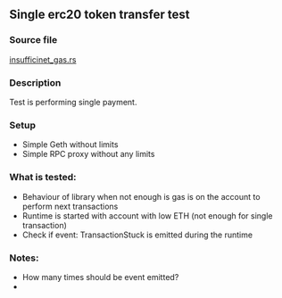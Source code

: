 ## Single erc20 token transfer test

### Source file

[insufficinet_gas.rs](../../tests/docker_02_errors/insufficient_gas.rs)

### Description

Test is performing single payment.

### Setup

- Simple Geth without limits
- Simple RPC proxy without any limits

### What is tested:

- Behaviour of library when not enough is gas is on the account to perform next transactions
- Runtime is started with account with low ETH (not enough for single transaction)
- Check if event: TransactionStuck is emitted during the runtime

### Notes:

- How many times should be event emitted?
- 
